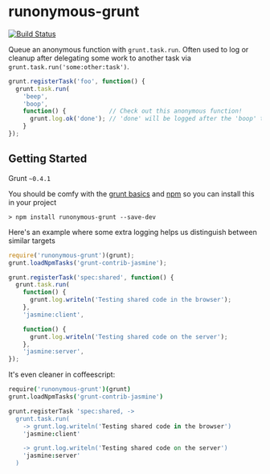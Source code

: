 # runonymous-grunt
[![Build Status](https://travis-ci.org/goodeggs/runonymous-grunt.png)](https://travis-ci.org/goodeggs/runonymous-grunt)

Queue an anonymous function with `grunt.task.run`.  Often used to log or cleanup after delegating some work to another task via `grunt.task.run('some:other:task')`.

```js
grunt.registerTask('foo', function() {
  grunt.task.run(
    'beep',
    'boop',
    function() {            // Check out this anonymous function!
      grunt.log.ok('done'); // 'done' will be logged after the 'boop' task finishes
    }
});
```

## Getting Started
Grunt `~0.4.1`

You should be comfy with the [grunt basics](http://gruntjs.com/getting-started) and [npm](https://npmjs.org/doc/README.html) so you can install this in your project

```shell
> npm install runonymous-grunt --save-dev
```

Here's an example where some extra logging helps us distinguish between
similar targets

```js
require('runonymous-grunt')(grunt);
grunt.loadNpmTasks('grunt-contrib-jasmine');

grunt.registerTask('spec:shared', function() {
  grunt.task.run(
    function() {
      grunt.log.writeln('Testing shared code in the browser');
    },
    'jasmine:client',

    function() {
      grunt.log.writeln('Testing shared code on the server');
    },
    'jasmine:server',
});
```

It's even cleaner in coffeescript:

```coffee
require('runonymous-grunt')(grunt)
grunt.loadNpmTasks('grunt-contrib-jasmine')

grunt.registerTask 'spec:shared, ->
  grunt.task.run(
    -> grunt.log.writeln('Testing shared code in the browser')
    'jasmine:client'

    -> grunt.log.writeln('Testing shared code on the server')
    'jasmine:server'
  )
```
